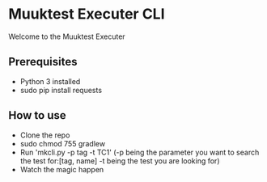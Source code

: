 
Muuktest Executer CLI
===============================

Welcome to the Muuktest Executer

Prerequisites
-------------
- Python 3 installed
- sudo pip install requests

How to use
-----------------
- Clone the repo
- sudo chmod 755 gradlew
- Run 'mkcli.py -p tag -t TC1'  (-p being the parameter you want to search the test for:[tag, name] -t being the test you are looking for)
- Watch the magic happen
